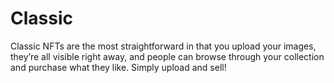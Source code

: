 # Classic

Classic NFTs are the most straightforward in that you upload your images, they’re all visible right away, and people can browse through your collection and purchase what they like. Simply upload and sell!
